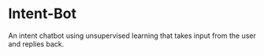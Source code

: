 # Intent-Bot
An intent chatbot using unsupervised learning that takes input from the user and replies back.
